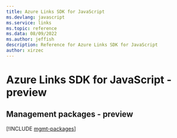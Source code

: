 ```yaml
---
title: Azure Links SDK for JavaScript
ms.devlang: javascript
ms.service: links
ms.topic: reference
ms.data: 08/09/2022
ms.author: jeffish
description: Reference for Azure Links SDK for JavaScript
author: xirzec
---
```

# Azure Links SDK for JavaScript - preview

## Management packages - preview
[!INCLUDE [mgmt-packages](links-mgmt-index.md)]